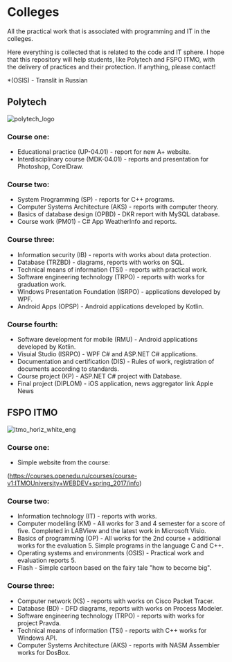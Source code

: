 # Colleges
All the practical work that is associated with programming and IT in the colleges.

Here everything is collected that is related to the code and IT sphere. 
I hope that this repository will help students, like Polytech and FSPO ITMO, with the delivery of practices and their protection. 
If anything, please contact!

*(OSIS) - Translit in Russian
## Polytech
![polytech_logo](https://user-images.githubusercontent.com/26763098/51233719-a9166600-197b-11e9-81fa-acf81bd5fac8.jpg)

### Course one:
* Educational practice (UP-04.01) - report for new A+ website.
* Interdisciplinary course (MDK-04.01) - reports and presentation for Photoshop, CorelDraw.

### Course two:
* System Programming (SP) - reports for C++ programs.
* Computer Systems Architecture (AKS) - reports with computer theory.
* Basics of database design (OPBD) - DKR report with MySQL database.
* Course work (PM01) - C# App WeatherInfo and reports.

### Course three:
* Information security (IB) - reports with works about data protection.
* Database (TRZBD) - diagrams, reports with works on SQL.
* Technical means of information (TSI) - reports with practical work.
* Software engineering technology (TRPO) - reports with works for graduation work.
* Windows Presentation Foundation (ISRPO) - applications developed by WPF.
* Android Apps (OPSP) - Android applications developed by Kotlin.

### Course fourth:
* Software development for mobile (RMU) - Android applications developed by Kotlin.
* Visuial Studio (ISRPO) - WPF C# and ASP.NET C# applications.
* Documentation and certification (DIS) - Rules of work, registration of documents according to standards.
* Course project (KP) - ASP.NET C# project with Database.
* Final project (DIPLOM) - iOS application, news aggregator link Apple News

## FSPO ITMO
![itmo_horiz_white_eng](https://user-images.githubusercontent.com/26763098/42324898-400c776e-806d-11e8-8d15-793bdcd81251.jpg)

### Course one:
* Simple website from the course:

(https://courses.openedu.ru/courses/course-v1:ITMOUniversity+WEBDEV+spring_2017/info)

### Course two:
* Information technology (IT) - reports with works.
* Computer modelling (KM) - All works for 3 and 4 semester for a score of five. Completed in LABView and the latest work in Microsoft Visio.
* Basics of programming (OP) - All works for the 2nd course + additional works for the evaluation 5. Simple programs in the language C and C++.
* Operating systems and environments (OSIS) - Practical work and evaluation reports 5.
* Flash - Simple cartoon based on the fairy tale "how to become big".

### Course three:
* Computer network (KS) - reports with works on Cisco Packet Tracer.
* Database (BD) - DFD diagrams, reports with works on Process Modeler.
* Software engineering technology (TRPO) - reports with works for project Pravda.
* Technical means of information (TSI) - reports with C++ works for Windows API.
* Computer Systems Architecture (AKS) - reports with NASM Assembler works for DosBox.
